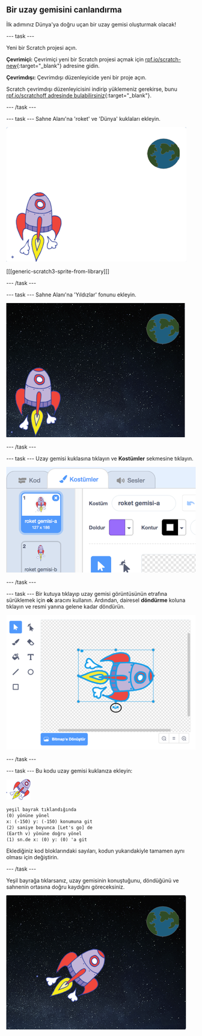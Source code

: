 ## Bir uzay gemisini canlandırma

İlk adımınız Dünya'ya doğru uçan bir uzay gemisi oluşturmak olacak!

--- task ---

Yeni bir Scratch projesi açın.

**Çevrimiçi:** Çevrimiçi yeni bir Scratch projesi açmak için [rpf.io/scratch-new](http://rpf.io/scratchon){:target="_blank"} adresine gidin.

**Çevrimdışı:** Çevrimdışı düzenleyicide yeni bir proje açın.

Scratch çevrimdışı düzenleyicisini indirip yüklemeniz gerekirse, bunu [rpf.io/scratchoff adresinde bulabilirsiniz](http://rpf.io/scratchoff){:target="_blank"}.

--- /task ---

--- task --- Sahne Alanı'na 'roket' ve 'Dünya' kuklaları ekleyin.

![Uzay gemisi ve Dünya kuklası](images/space-sprites.png)

[[[generic-scratch3-sprite-from-library]]]

--- /task ---

--- task --- Sahne Alanı'na 'Yıldızlar' fonunu ekleyin.

![Bir uzay fonu](images/space-backdrop.png)

--- /task ---

--- task --- Uzay gemisi kuklasına tıklayın ve **Kostümler** sekmesine tıklayın.

![Kukla kostümü](images/space-costume.png)

--- /task ---

--- task --- Bir kutuya tıklayıp uzay gemisi görüntüsünün etrafına sürüklemek için **ok** aracını kullanın. Ardından, dairesel **döndürme** koluna tıklayın ve resmi yanına gelene kadar döndürün.

![Kostüm döndürme](images/space-rotate.png)

--- /task ---

--- task --- Bu kodu uzay gemisi kuklanıza ekleyin:

![Uzay gemisi kuklası](images/sprite-spaceship.png)

```blocks3
yeşil bayrak tıklandığında
(0) yönüne yönel
x: (-150) y: (-150) konumuna git
(2) saniye boyunca [Let's go] de
(Earth v) yönüne doğru yönel
(1) sn.de x: (0) y: (0) 'a git
```

Eklediğiniz kod bloklarındaki sayıları, kodun yukarıdakiyle tamamen aynı olması için değiştirin.

--- /task ---

Yeşil bayrağa tıklarsanız, uzay gemisinin konuştuğunu, döndüğünü ve sahnenin ortasına doğru kaydığını göreceksiniz.

![Bir uzay gemisi animasyonunu test etme](images/space-animate-stage.png)